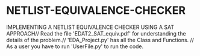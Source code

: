# NETLIST-EQUIVALENCE-CHECKER
IMPLEMENTING A NETLIST EQUIVALENCE CHECKER USING A SAT APPROACH//
Read the file 'EDAT2_SAT_equiv.pdf' for understanding the details of the problem.//
'EDA_Project.py' has all the Class and Functions. //
As a user you  have to run 'UserFile.py' to run the code.
